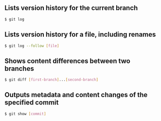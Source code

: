## Lists version history for the current branch
```bash
$ git log
```
## Lists version history for a file, including renames
```bash
$ git log --follow [file]
```
## Shows content differences between two branches
```bash
$ git diff [first-branch]...[second-branch]
```
## Outputs metadata and content changes of the specified commit
```bash
$ git show [commit]
```
